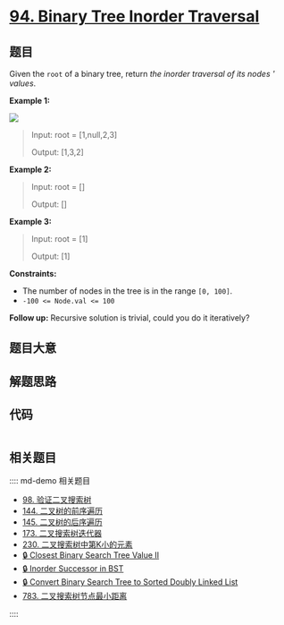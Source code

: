 # [94. Binary Tree Inorder Traversal](https://leetcode.com/problems/binary-tree-inorder-traversal)

## 题目

Given the `root` of a binary tree, return _the inorder traversal of its nodes
' values_.



**Example 1:**

![](https://assets.leetcode.com/uploads/2020/09/15/inorder_1.jpg)

> Input: root = [1,null,2,3]
> 
> Output: [1,3,2]

**Example 2:**

> Input: root = []
> 
> Output: []

**Example 3:**

> Input: root = [1]
> 
> Output: [1]

**Constraints:**

  * The number of nodes in the tree is in the range `[0, 100]`.
  * `-100 <= Node.val <= 100`



**Follow up:** Recursive solution is trivial, could you do it iteratively?


## 题目大意

## 解题思路

## 代码

```javascript

```

## 相关题目

:::: md-demo 相关题目
- [98. 验证二叉搜索树](./0098.md)
- [144. 二叉树的前序遍历](./0144.md)
- [145. 二叉树的后序遍历](./0145.md)
- [173. 二叉搜索树迭代器](./0173.md)
- [230. 二叉搜索树中第K小的元素](https://leetcode.com/problems/kth-smallest-element-in-a-bst)
- [🔒 Closest Binary Search Tree Value II](https://leetcode.com/problems/closest-binary-search-tree-value-ii)
- [🔒 Inorder Successor in BST](https://leetcode.com/problems/inorder-successor-in-bst)
- [🔒 Convert Binary Search Tree to Sorted Doubly Linked List](https://leetcode.com/problems/convert-binary-search-tree-to-sorted-doubly-linked-list)
- [783. 二叉搜索树节点最小距离](https://leetcode.com/problems/minimum-distance-between-bst-nodes)

::::

